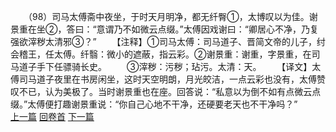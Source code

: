 　　（98）司马太傅斋中夜坐，于时天月明净，都无纤臀①，太博叹以为佳。谢景重在坐②，答曰：“意谓乃不如微云点缀。”太傅因戏谢曰：“卿居心不净，乃复强欲滓秽太清邪③？”
　　【注释】①司马太傅：司马道子、晋简文帝的儿子，纣会稽王，任太傅。纤翳：微小的遮蔽，指云彩。②谢景重：谢重，字景重，在司马道子手下任骠骑长史。
　　③滓秽：污秽；玷污。太清：天。
　　【译文】太傅司马道子夜里在书房闲坐，这时天空明朗，月光皎洁，一点云彩也没有，太傅赞叹不已，认为美极了。当时谢景重也在座。回答说：“私意以为倒不如有点微云点缀。”太傅便打趣谢景重说：“你自己心地不干净，还硬要老天也不干净吗？”
<br>[上一篇](02_097) [回卷首](02_000) [下一篇](02_099)
